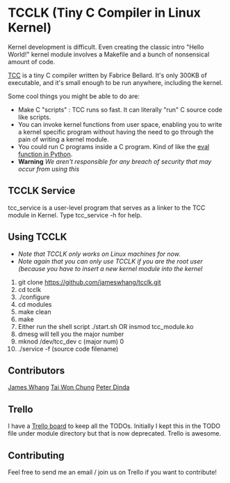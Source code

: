 # TCCLK (Tiny C Compiler in Linux Kernel)

Kernel development is difficult. Even creating the classic intro "Hello World!" kernel module involves a Makefile and a bunch of nonsensical amount of code. 

<a href="http://bellard.org/tcc">TCC</a> is a tiny C compiler written by Fabrice Bellard. It's only 300KB of executable, and it's small enough to be run anywhere, including the kernel.

Some cool things you might be able to do are:
- Make C "scripts" : TCC runs so fast. It can literally "run" C source code like scripts.
- You can invoke kernel functions from user space, enabling you to write a kernel specific program without having the need to go through the pain of writing a kernel module. 
- You could run C programs inside a C program. Kind of like the <a href="https://docs.python.org/2/library/functions.html#eval">eval function in Python</a>. 
- <strong>Warning</strong> <i>We aren't responsible for any breach of security that may occur from using this</i>

## TCCLK Service
tcc_service is a user-level program that serves as a linker to the TCC module in Kernel. Type tcc_service -h for help.

## Using TCCLK
- <i> Note that TCCLK only works on Linux machines for now.</i>
- <i> Note again that you can only use TCCLK if you are the root user (because you have to insert a new kernel module into the kernel </i>
1. git clone https://github.com/jameswhang/tcclk.git
2. cd tcclk
3. ./configure
4. cd modules
5. make clean
6. make
7. Either run the shell script ./start.sh OR insmod tcc_module.ko
8. dmesg  will tell you the major number
9. mknod /dev/tcc_dev c (major num) 0 
10. ./service -f (source code filename)

## Contributors
<a href="http://jameswhang.github.io">James Whang</a>
<a href="https://www.linkedin.com/pub/tai-won-chung/42/b85/81a">Tai Won Chung</a>
<a href="http://www.pdinda.org">Peter Dinda</a>

## Trello
I have a <a href="https://trello.com/b/PatvBplZ/tcclk">Trello board</a> to keep all the TODOs. Initially I kept this in the TODO file under module directory but that is now deprecated. Trello is awesome.

## Contributing
Feel free to send me an email / join us on Trello if you want to contribute!
